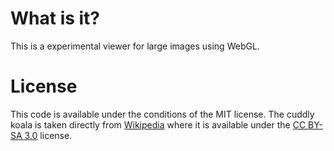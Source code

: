 # What is it?

This is a experimental viewer for large images using WebGL.

# License

This code is available under the conditions of the MIT license. The cuddly
koala is taken directly from [Wikipedia](https://en.wikipedia.org/wiki/Koala)
where it is available under the [CC BY-SA 3.0](http://creativecommons.org/licenses/by-sa/3.0)
license.
